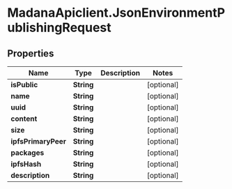 # MadanaApiclient.JsonEnvironmentPublishingRequest

## Properties

Name | Type | Description | Notes
------------ | ------------- | ------------- | -------------
**isPublic** | **String** |  | [optional] 
**name** | **String** |  | [optional] 
**uuid** | **String** |  | [optional] 
**content** | **String** |  | [optional] 
**size** | **String** |  | [optional] 
**ipfsPrimaryPeer** | **String** |  | [optional] 
**packages** | **String** |  | [optional] 
**ipfsHash** | **String** |  | [optional] 
**description** | **String** |  | [optional] 


